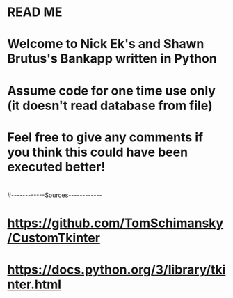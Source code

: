 #
#           READ ME
#
# Welcome to Nick Ek's and Shawn Brutus's Bankapp written in Python
# Assume code for one time use only (it doesn't read database from file)
# Feel free to give any comments if you think this could have been executed better!
#
#------------Sources------------
# https://github.com/TomSchimansky/CustomTkinter
# https://docs.python.org/3/library/tkinter.html
